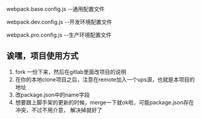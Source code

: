 webpack.base.config.js --通用配置文件

webpack.dev.config.js --开发环境配置文件

webpack.pro.config.js --生产环境配置文件


## 诶嘿，项目使用方式

1. fork 一份下来，然后在gitlab里面改项目的说明
2. 在你的本地clone项目之后，注意在remote加入一个ups源，也就是本项目的地址
3. 改package.json中的name字段
4. 想要跟上脚手架的更新的时候，merge一下就ok啦，可能package.json存在冲突，不过不用介意，
解决掉就好了